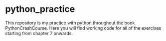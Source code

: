 # python_practice
This repository is my practice with python throughout the book PythonCrashCourse.
Here you will find working code for all of the exercises starting from chapter 7 onwards.
